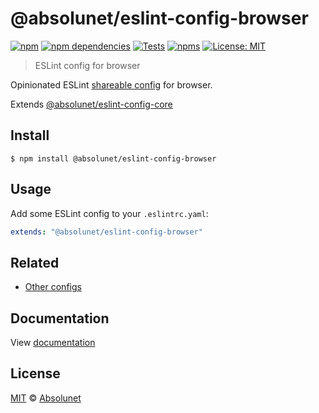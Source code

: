 # @absolunet/eslint-config-browser

[![npm][npm-badge]][npm-url]
[![npm dependencies][dependencies-badge]][dependencies-url]
[![Tests][tests-badge]][tests-url]
[![npms][npms-badge]][npms-url]
[![License: MIT][license-badge]][license-url]

> ESLint config for browser

Opinionated ESLint [shareable config](https://eslint.org/docs/developer-guide/shareable-configs.html) for browser.

Extends [@absolunet/eslint-config-core](https://github.com/absolunet/eslint-config)

## Install

```
$ npm install @absolunet/eslint-config-browser
```

## Usage

Add some ESLint config to your `.eslintrc.yaml`:

```yaml
extends: "@absolunet/eslint-config-browser"
```

## Related

- [Other configs](https://github.com/absolunet/eslint-config)

## Documentation

View [documentation](https://documentation.absolunet.com/eslint-config/browser)

## License

[MIT](LICENSE) © [Absolunet](https://absolunet.com)

[npm-badge]: https://img.shields.io/npm/v/@absolunet/eslint-config-browser?style=flat-square
[dependencies-badge]: https://img.shields.io/david/absolunet/eslint-config?path=packages/browser&style=flat-square
[tests-badge]: https://img.shields.io/github/workflow/status/absolunet/eslint-config/tests/production?label=tests&style=flat-square
[npms-badge]: https://badges.npms.io/%40absolunet%2Feslint-config-browser.svg?style=flat-square
[license-badge]: https://img.shields.io/badge/license-MIT-green?style=flat-square
[npm-url]: https://www.npmjs.com/package/@absolunet/eslint-config-browser
[dependencies-url]: https://david-dm.org/absolunet/eslint-config?path=packages/browser
[tests-url]: https://github.com/absolunet/eslint-config/actions?query=workflow%3Atests+branch%3Aproduction
[npms-url]: https://npms.io/search?q=%40absolunet%2Feslint-config-browser
[license-url]: https://opensource.org/licenses/MIT
